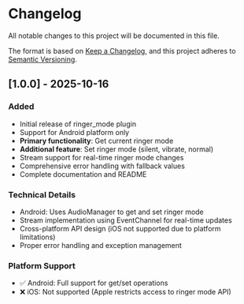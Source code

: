 # Changelog

All notable changes to this project will be documented in this file.

The format is based on [Keep a Changelog](https://keepachangelog.com/en/1.0.0/),
and this project adheres to [Semantic Versioning](https://semver.org/spec/v2.0.0.html).

## [1.0.0] - 2025-10-16

### Added
- Initial release of ringer_mode plugin
- Support for Android platform only
- **Primary functionality**: Get current ringer mode
- **Additional feature**: Set ringer mode (silent, vibrate, normal)
- Stream support for real-time ringer mode changes
- Comprehensive error handling with fallback values
- Complete documentation and README

### Technical Details
- Android: Uses AudioManager to get and set ringer mode
- Stream implementation using EventChannel for real-time updates
- Cross-platform API design (iOS not supported due to platform limitations)
- Proper error handling and exception management

### Platform Support
- ✅ Android: Full support for get/set operations
- ❌ iOS: Not supported (Apple restricts access to ringer mode API)
